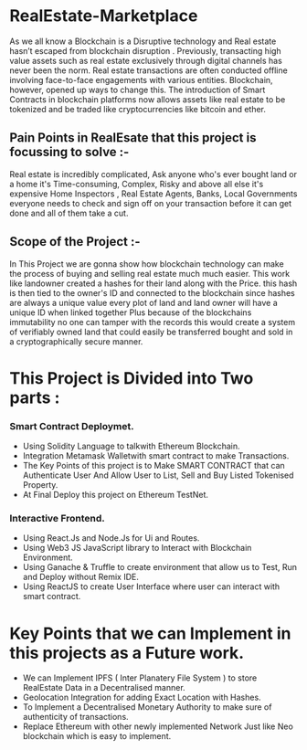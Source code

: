 # RealEstate-Marketplace

As we all know a Blockchain is a Disruptive technology and Real estate hasn’t escaped from blockchain disruption . Previously, transacting high value assets such as real estate exclusively through digital channels has never been the norm. Real estate transactions are often conducted offline involving face-to-face engagements with various entities. Blockchain, however, opened up ways to change this. The introduction of Smart Contracts in blockchain platforms now allows assets like real estate to be tokenized and be traded like cryptocurrencies like bitcoin and ether.

## Pain Points in RealEsate that this project is focussing to solve :-
Real estate is incredibly complicated, Ask anyone who's ever bought land or a home it's Time-consuming, Complex, Risky and above all else it's expensive Home Inspectors , Real Estate Agents, Banks, Local Governments everyone needs to check and sign off on your transaction before it can get done and all of them take a cut.

## Scope of the Project :-
In This Project we are gonna show how blockchain technology can make the process of buying and selling real estate much much easier. This work like landowner created a hashes for their land along with the Price. this hash is then tied to the owner's ID and connected to the blockchain since hashes are always a unique value every plot of land and land owner will have a unique ID when linked together Plus because of the blockchains immutability no one can tamper with the records this would create a system of verifiably owned land that could easily be transferred bought and sold in a cryptographically secure manner.

# This Project is Divided into Two parts :
### Smart Contract Deploymet.
- Using Solidity Language to talkwith Ethereum Blockchain.
- Integration Metamask Walletwith smart contract to make Transactions.
- The Key Points of this project is to Make SMART CONTRACT that can Authenticate User And Allow User to List, Sell and Buy Listed Tokenised Property.
- At Final Deploy this project on Ethereum TestNet.

### Interactive Frontend.
- Using React.Js and Node.Js for Ui and Routes.
- Using Web3 JS JavaScript library to Interact with Blockchain Environment.
- Using Ganache & Truffle to create environment that allow us to Test, Run and Deploy without Remix IDE.
- Using ReactJS to create User Interface where user can interact with smart contract.

# Key Points that we can Implement in this projects as a Future work.
- We can Implement IPFS ( Inter Planatery File System ) to store RealEstate Data in a Decentralised manner.
- Geolocation Integration for adding Exact Location with Hashes.
- To Implement a Decentralised Monetary Authority to make sure of authenticity of transactions.
- Replace Ethereum with other newly implemented Network Just like Neo blockchain which is easy to implement.

